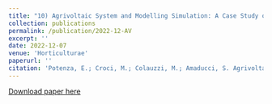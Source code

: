 ```yaml
---
title: "10) Agrivoltaic System and Modelling Simulation: A Case Study of Soybean (Glycine max L.) in Italy"
collection: publications
permalink: /publication/2022-12-AV
excerpt: ''
date: 2022-12-07
venue: 'Horticulturae'
paperurl: ''
citation: 'Potenza, E.; Croci, M.; Colauzzi, M.; Amaducci, S. Agrivoltaic System and Modelling Simulation: A Case Study of Soybean (Glycine max L.) in Italy. Horticulturae 2022, 8, 1160. https://doi.org/10.3390/horticulturae8121160'
---
```


[Download paper here]([https://www.mdpi.com/2311-7524/8/12/1160](https://www.mdpi.com/2311-7524/8/12/1160))
